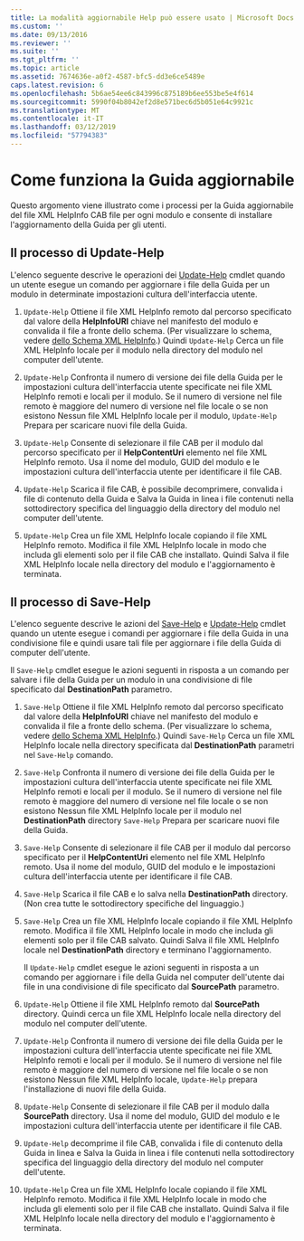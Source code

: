 ```yaml
---
title: La modalità aggiornabile Help può essere usato | Microsoft Docs
ms.custom: ''
ms.date: 09/13/2016
ms.reviewer: ''
ms.suite: ''
ms.tgt_pltfrm: ''
ms.topic: article
ms.assetid: 7674636e-a0f2-4587-bfc5-dd3e6ce5489e
caps.latest.revision: 6
ms.openlocfilehash: 5b6ae54ee6c843996c875189b6ee553be5e4f614
ms.sourcegitcommit: 5990f04b8042ef2d8e571bec6d5b051e64c9921c
ms.translationtype: MT
ms.contentlocale: it-IT
ms.lasthandoff: 03/12/2019
ms.locfileid: "57794383"
---
```

# <a name="how-updatable-help-works"></a>Come funziona la Guida aggiornabile

Questo argomento viene illustrato come i processi per la Guida aggiornabile del file XML HelpInfo CAB file per ogni modulo e consente di installare l'aggiornamento della Guida per gli utenti.

## <a name="the-update-help-process"></a>Il processo di Update-Help

L'elenco seguente descrive le operazioni dei [Update-Help](/powershell/module/Microsoft.PowerShell.Core/Update-Help) cmdlet quando un utente esegue un comando per aggiornare i file della Guida per un modulo in determinate impostazioni cultura dell'interfaccia utente.

1. `Update-Help` Ottiene il file XML HelpInfo remoto dal percorso specificato dal valore della **HelpInfoURI** chiave nel manifesto del modulo e convalida il file a fronte dello schema. (Per visualizzare lo schema, vedere [dello Schema XML HelpInfo](./helpinfo-xml-schema.md).) Quindi `Update-Help` Cerca un file XML HelpInfo locale per il modulo nella directory del modulo nel computer dell'utente.

2. `Update-Help` Confronta il numero di versione dei file della Guida per le impostazioni cultura dell'interfaccia utente specificate nei file XML HelpInfo remoti e locali per il modulo. Se il numero di versione nel file remoto è maggiore del numero di versione nel file locale o se non esistono Nessun file XML HelpInfo locale per il modulo, `Update-Help` Prepara per scaricare nuovi file della Guida.

3. `Update-Help` Consente di selezionare il file CAB per il modulo dal percorso specificato per il **HelpContentUri** elemento nel file XML HelpInfo remoto. Usa il nome del modulo, GUID del modulo e le impostazioni cultura dell'interfaccia utente per identificare il file CAB.

4. `Update-Help` Scarica il file CAB, è possibile decomprimere, convalida i file di contenuto della Guida e Salva la Guida in linea i file contenuti nella sottodirectory specifica del linguaggio della directory del modulo nel computer dell'utente.

5. `Update-Help` Crea un file XML HelpInfo locale copiando il file XML HelpInfo remoto. Modifica il file XML HelpInfo locale in modo che includa gli elementi solo per il file CAB che installato. Quindi Salva il file XML HelpInfo locale nella directory del modulo e l'aggiornamento è terminata.

## <a name="the-save-help-process"></a>Il processo di Save-Help

L'elenco seguente descrive le azioni del [Save-Help](/powershell/module/Microsoft.PowerShell.Core/Save-Help) e [Update-Help](/powershell/module/Microsoft.PowerShell.Core/Update-Help) cmdlet quando un utente esegue i comandi per aggiornare i file della Guida in una condivisione file e quindi usare tali file per aggiornare i file della Guida di computer dell'utente.

Il `Save-Help` cmdlet esegue le azioni seguenti in risposta a un comando per salvare i file della Guida per un modulo in una condivisione di file specificato dal **DestinationPath** parametro.

1. `Save-Help` Ottiene il file XML HelpInfo remoto dal percorso specificato dal valore della **HelpInfoURI** chiave nel manifesto del modulo e convalida il file a fronte dello schema. (Per visualizzare lo schema, vedere [dello Schema XML HelpInfo](./helpinfo-xml-schema.md).) Quindi `Save-Help` Cerca un file XML HelpInfo locale nella directory specificata dal **DestinationPath** parametri nel `Save-Help` comando.

2. `Save-Help` Confronta il numero di versione dei file della Guida per le impostazioni cultura dell'interfaccia utente specificate nei file XML HelpInfo remoti e locali per il modulo. Se il numero di versione nel file remoto è maggiore del numero di versione nel file locale o se non esistono Nessun file XML HelpInfo locale per il modulo nel **DestinationPath** directory `Save-Help` Prepara per scaricare nuovi file della Guida.

3. `Save-Help` Consente di selezionare il file CAB per il modulo dal percorso specificato per il **HelpContentUri** elemento nel file XML HelpInfo remoto. Usa il nome del modulo, GUID del modulo e le impostazioni cultura dell'interfaccia utente per identificare il file CAB.

4. `Save-Help` Scarica il file CAB e lo salva nella **DestinationPath** directory. (Non crea tutte le sottodirectory specifiche del linguaggio.)

5. `Save-Help` Crea un file XML HelpInfo locale copiando il file XML HelpInfo remoto. Modifica il file XML HelpInfo locale in modo che includa gli elementi solo per il file CAB salvato. Quindi Salva il file XML HelpInfo locale nel **DestinationPath** directory e terminano l'aggiornamento.

   Il `Update-Help` cmdlet esegue le azioni seguenti in risposta a un comando per aggiornare i file della Guida nel computer dell'utente dai file in una condivisione di file specificato dal **SourcePath** parametro.

1. `Update-Help` Ottiene il file XML HelpInfo remoto dal **SourcePath** directory. Quindi cerca un file XML HelpInfo locale nella directory del modulo nel computer dell'utente.

2. `Update-Help` Confronta il numero di versione dei file della Guida per le impostazioni cultura dell'interfaccia utente specificate nei file XML HelpInfo remoti e locali per il modulo. Se il numero di versione nel file remoto è maggiore del numero di versione nel file locale o se non esistono Nessun file XML HelpInfo locale, `Update-Help` prepara l'installazione di nuovi file della Guida.

3. `Update-Help` Consente di selezionare il file CAB per il modulo dalla **SourcePath** directory. Usa il nome del modulo, GUID del modulo e le impostazioni cultura dell'interfaccia utente per identificare il file CAB.

4. `Update-Help` decomprime il file CAB, convalida i file di contenuto della Guida in linea e Salva la Guida in linea i file contenuti nella sottodirectory specifica del linguaggio della directory del modulo nel computer dell'utente.

5. `Update-Help` Crea un file XML HelpInfo locale copiando il file XML HelpInfo remoto. Modifica il file XML HelpInfo locale in modo che includa gli elementi solo per il file CAB che installato. Quindi Salva il file XML HelpInfo locale nella directory del modulo e l'aggiornamento è terminata.